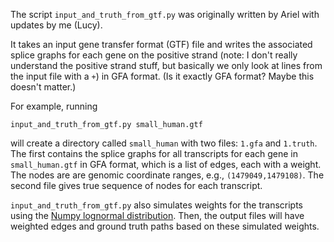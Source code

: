 The script `input_and_truth_from_gtf.py` was originally written by Ariel with
updates by me (Lucy).

It takes an input gene transfer format (GTF) file and writes the associated
splice graphs for each gene on the positive strand (note: I don't really
understand the positive strand stuff, but basically we only look at lines from
the input file with a `+`) in GFA format. (Is it exactly GFA format? Maybe this
doesn't matter.)

For example, running

```
input_and_truth_from_gtf.py small_human.gtf
```

will create a directory called `small_human` with two files: `1.gfa` and
`1.truth`. The first contains the splice graphs for all transcripts for each
gene in `small_human.gtf` in GFA format, which is a list of edges, each with a
weight. The nodes are are genomic coordinate ranges, e.g.,
`(1479049,1479108)`. The second file gives true sequence of nodes for each
transcript.

`input_and_truth_from_gtf.py` also simulates
weights for the transcripts using the [Numpy lognormal
distribution](https://numpy.org/doc/stable/reference/random/generated/numpy.random.lognormal.html). Then, the output files will
have weighted edges and ground truth paths based on these simulated weights.
